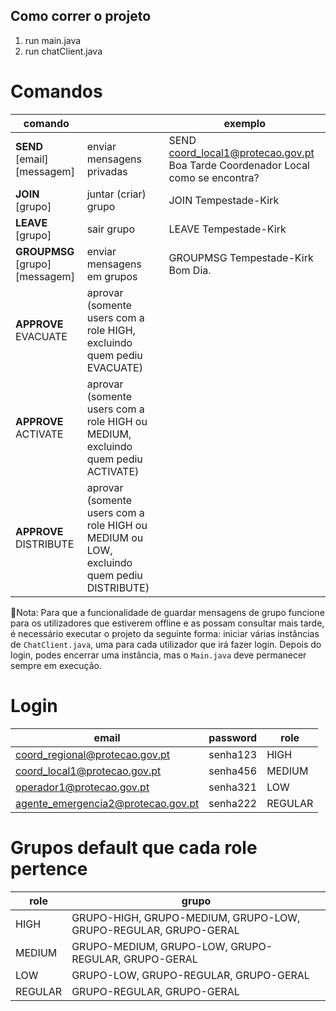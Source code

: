 ## Como correr o projeto
1. run main.java
2. run chatClient.java

# Comandos
| comando                         |                                                                                           | exemplo                                                                          |
|---------------------------------|-------------------------------------------------------------------------------------------|----------------------------------------------------------------------------------|
| **SEND** [email] [messagem]     | enviar mensagens privadas                                                                 | SEND coord_local1@protecao.gov.pt Boa Tarde Coordenador Local como se encontra?  |
| **JOIN** [grupo]                | juntar (criar) grupo                                                                      | JOIN Tempestade-Kirk                                                             |
| **LEAVE** [grupo]               | sair grupo                                                                                | LEAVE Tempestade-Kirk                                                            |
| **GROUPMSG** [grupo] [messagem] | enviar mensagens em grupos                                                                | GROUPMSG Tempestade-Kirk Bom Dia.                                                |
| **APPROVE** EVACUATE            | aprovar (somente users com a role HIGH, excluindo quem pediu EVACUATE)                    |                                                                                  |
| **APPROVE** ACTIVATE            | aprovar (somente users com a role HIGH ou MEDIUM, excluindo quem pediu ACTIVATE)          |                                                                                  |
| **APPROVE** DISTRIBUTE          | aprovar (somente users com a role HIGH ou MEDIUM ou LOW, excluindo quem pediu DISTRIBUTE) |                                                                                  |

🛑Nota: Para que a funcionalidade de guardar mensagens de grupo funcione para os utilizadores que estiverem offline e as possam consultar mais tarde, é necessário executar o projeto da seguinte forma: iniciar várias instâncias de `ChatClient.java`, uma para cada utilizador que irá fazer login. Depois do login, podes encerrar uma instância, mas o `Main.java` deve permanecer sempre em execução.
   
# Login

| email                              | password | role    |
|------------------------------------|----------|---------|
| coord_regional@protecao.gov.pt     | senha123 | HIGH    |
| coord_local1@protecao.gov.pt       | senha456 | MEDIUM  |
| operador1@protecao.gov.pt          | senha321 | LOW     |
| agente_emergencia2@protecao.gov.pt | senha222 | REGULAR |


# Grupos default que cada role pertence
| role    | grupo                                                           |
|---------|-----------------------------------------------------------------|
| HIGH    | GRUPO-HIGH, GRUPO-MEDIUM, GRUPO-LOW, GRUPO-REGULAR, GRUPO-GERAL |
| MEDIUM  | GRUPO-MEDIUM, GRUPO-LOW, GRUPO-REGULAR, GRUPO-GERAL             |
| LOW     | GRUPO-LOW, GRUPO-REGULAR, GRUPO-GERAL                           |
| REGULAR | GRUPO-REGULAR, GRUPO-GERAL                                      |
